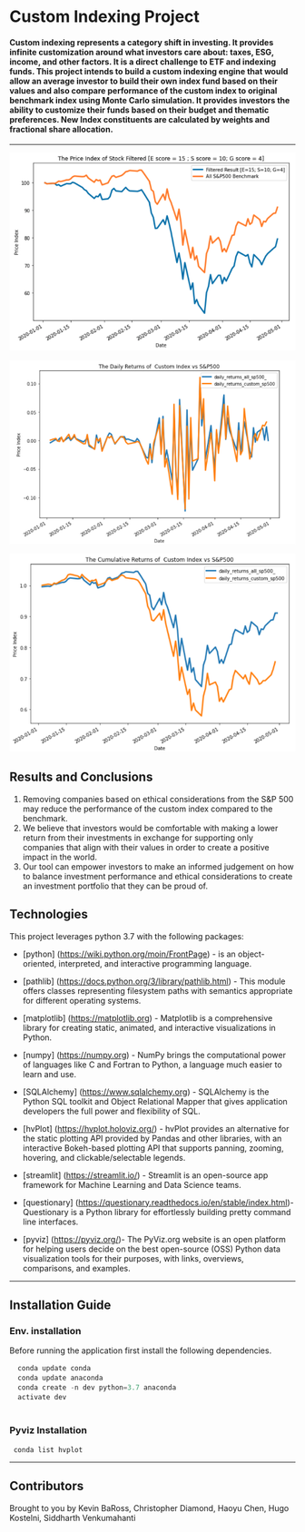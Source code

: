 # Custom Indexing Project

####  Custom indexing represents a category shift in investing. It provides infinite customization around what investors care about: taxes, ESG, income, and other factors. It is a direct challenge to ETF and indexing funds.  This project intends to build a custom indexing engine that would allow an average investor to build their own index fund based on their values and also compare performance of the custom index to original benchmark index using Monte Carlo simulation.  It provides investors the ability to customize their funds based on their budget and thematic preferences.  New Index constituents are calculated by weights and fractional share allocation.

---


![alt text](Image/plot_1.png)

![alt text](Image/plot_2.png)

![alt text](Image/plot_3.png)

## Results and Conclusions 

1. Removing companies based on ethical considerations from the S&P 500 may reduce the performance of the custom index compared to the benchmark. 
2. We believe that investors would be comfortable with making a lower return from their investments in exchange for supporting only companies that align with their values in order to create a positive impact in the world. 
3. Our tool can empower investors to make an informed judgement on how to balance investment performance and ethical considerations to create an investment portfolio that they can be proud of. 


## Technologies

This project leverages python 3.7 with the following packages:

* [python] (https://wiki.python.org/moin/FrontPage) - is an object-oriented, interpreted, and interactive programming language.

* [pathlib] (https://docs.python.org/3/library/pathlib.html) - This module offers classes representing filesystem paths with semantics appropriate for different operating systems.

* [matplotlib] (https://matplotlib.org) - Matplotlib is a comprehensive library for creating static, animated, and interactive visualizations in Python.

* [numpy] (https://numpy.org) - NumPy brings the computational power of languages like C and Fortran to Python, a language much easier to learn and use. 

* [SQLAlchemy] (https://www.sqlalchemy.org) - SQLAlchemy is the Python SQL toolkit and Object Relational Mapper that gives application developers the full power and flexibility of SQL.

* [hvPlot] (https://hvplot.holoviz.org/) - hvPlot provides an alternative for the static plotting API provided by Pandas and other libraries, with an interactive Bokeh-based plotting API that supports panning, zooming, hovering, and clickable/selectable legends.

* [streamlit] (https://streamlit.io/) - Streamlit is an open-source app framework for Machine Learning and Data Science teams.

* [questionary] (https://questionary.readthedocs.io/en/stable/index.html)- Questionary is a Python library for effortlessly building pretty command line interfaces.

* [pyviz] (https://pyviz.org/)- The PyViz.org website is an open platform for helping users decide on the best open-source (OSS) Python data visualization tools for their purposes, with links, overviews, comparisons, and examples.

---

## Installation Guide

### Env. installation

Before running the application first install the following dependencies.

```python
  conda update conda
  conda update anaconda
  conda create -n dev python=3.7 anaconda
  activate dev
  
```
### Pyviz Installation

```conda install -c pyviz pyviz
 conda list hvplot
```
---

## Contributors

Brought to you by Kevin BaRoss, Christopher Diamond, Haoyu Chen, Hugo Kostelni, Siddharth Venkumahanti
